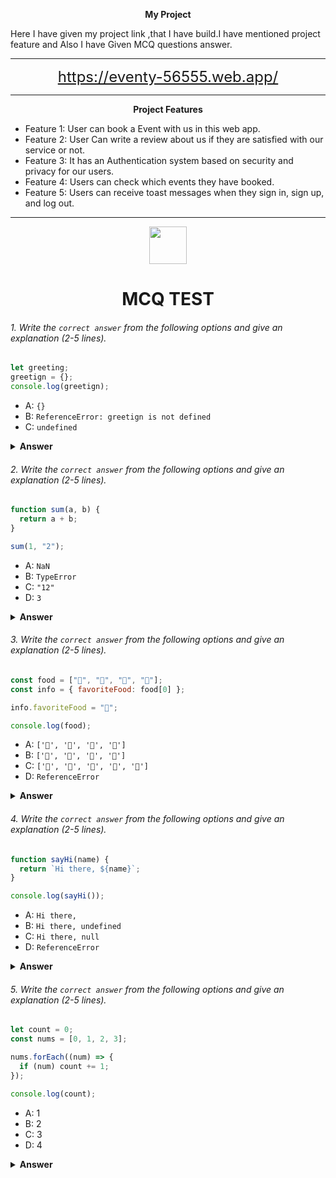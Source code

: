<p align="center">
  <strong >My Project</strong>
  <p> Here I have given my project link ,that I have build.I have mentioned project
  feature and Also I have Given MCQ questions answer.</p>
</p>

---

<p align="center">
  <a href="https://eventy-56555.web.app/" style="font-size: 24px; text-align: center;">https://eventy-56555.web.app/</a>
</p>

---


<p align="center">
  <strong>Project Features</strong>
</p>

- Feature 1: User can book a Event with us in this web app.
- Feature 2: User Can write a review about us if they are satisfied with our service or not.
- Feature 3: It has an Authentication system based on security and privacy for our users.
- Feature 4: Users can check which events they have booked.
- Feature 5: Users can receive toast messages when they sign in, sign up, and log out.


---

<div align="center">
  <img height="60" src="https://edurev.gumlet.io/AllImages/original/ApplicationImages/CourseImages/944e5d47-8c55-4a89-91e5-22ab5f2798fc_CI.png">
  <h1>MCQ TEST</h1>
</div>

###### 1. Write the `correct answer` from the following options and give an explanation (2-5 lines).

```javascript
let greeting;
greetign = {};
console.log(greetign);
```

- A: `{}`
- B: `ReferenceError: greetign is not defined`
- C: `undefined`

<details><summary><b>Answer</b></summary>
<p>

#### Answer: B

<i> The code tries to assign an empty object to the variable greetign ( typo in the variable name). Since greetign is not defined, it results in a ReferenceError.</i>

</p>
</details>

###### 2. Write the `correct answer` from the following options and give an explanation (2-5 lines).

```javascript
function sum(a, b) {
  return a + b;
}

sum(1, "2");
```

- A: `NaN`
- B: `TypeError`
- C: `"12"`
- D: `3`

<details><summary><b>Answer</b></summary>
<p>

#### Answer: D

<i>The sum function tries to add two values a and b. The second argument passed to sum is a string "2", and JavaScript concatenates it with the number 1. The result is "12", which is a string.</i>

</p>
</details>

###### 3. Write the `correct answer` from the following options and give an explanation (2-5 lines).

```javascript
const food = ["🍕", "🍫", "🥑", "🍔"];
const info = { favoriteFood: food[0] };

info.favoriteFood = "🍝";

console.log(food);
```

- A: `['🍕', '🍫', '🥑', '🍔']`
- B: `['🍝', '🍫', '🥑', '🍔']`
- C: `['🍝', '🍕', '🍫', '🥑', '🍔']`
- D: `ReferenceError`

<details><summary><b>Answer</b></summary>
<p>

#### Answer: A

<i>Initially, the info.favoriteFood property is assigned the value "🍕" from the food array. Then, it is updated to "🍝". The food array remains ['🍕', '🍫', '🥑', '🍔'], so the answer is A.</i>

</p>
</details>

###### 4. Write the `correct answer` from the following options and give an explanation (2-5 lines).

```javascript
function sayHi(name) {
  return `Hi there, ${name}`;
}

console.log(sayHi());
```

- A: `Hi there,`
- B: `Hi there, undefined`
- C: `Hi there, null`
- D: `ReferenceError`

<details><summary><b>Answer</b></summary>
<p>

#### Answer: B

<i>The sayHi function expects a name parameter, but it is called without an argument. When called without an argument, name is undefined, resulting in "Hi there, undefined"</i>

</p>
</details>

###### 5. Write the `correct answer` from the following options and give an explanation (2-5 lines).

```javascript
let count = 0;
const nums = [0, 1, 2, 3];

nums.forEach((num) => {
  if (num) count += 1;
});

console.log(count);
```

- A: 1
- B: 2
- C: 3
- D: 4

<details><summary><b>Answer</b></summary>
<p>

#### Answer: B

<i>The code initializes count to 0 and iterates through the nums array. It increments count when the num is truthy (not 0). There are two truthy values in the nums array (1 and 2), so count becomes 2</i>

</p>
</details>